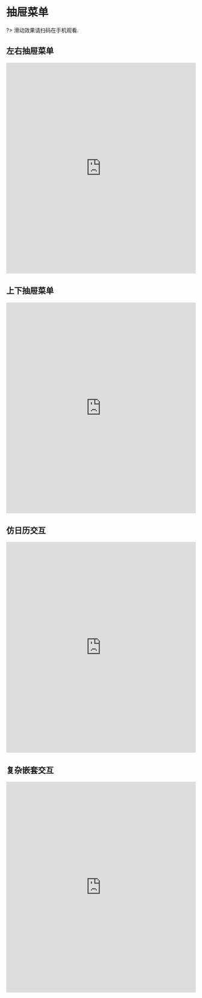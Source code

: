 # 抽屉菜单

?> 滑动效果请扫码在手机观看.

## 左右抽屉菜单

<iframe width="100%" height="560" src="http://www.easybui.com/demo/source.html?url=pages/ui_controls/bui.swipe&code=html,js,result" allowfullscreen="allowfullscreen" frameborder="0"></iframe>

## 上下抽屉菜单

<iframe width="100%" height="560" src="http://www.easybui.com/demo/source.html?url=pages/ui_controls/bui.swipe_y&code=html,js,result" allowfullscreen="allowfullscreen" frameborder="0"></iframe>

## 仿日历交互

<iframe width="100%" height="560" src="http://www.easybui.com/demo/source.html?url=pages/ui_controls/bui.swipe_date&code=html,js,result" allowfullscreen="allowfullscreen" frameborder="0"></iframe>

## 复杂嵌套交互

<iframe width="100%" height="560" src="http://www.easybui.com/demo/source.html?url=pages/ui_controls/bui.swipe_scenes&code=html,js,result" allowfullscreen="allowfullscreen" frameborder="0"></iframe>
